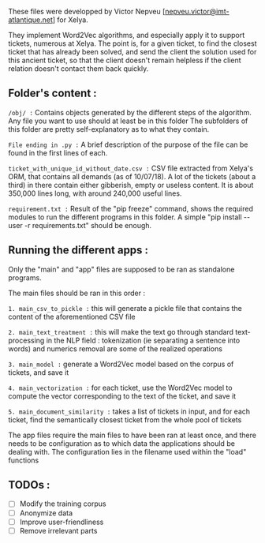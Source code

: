 These files were developped by Victor Nepveu [nepveu.victor@imt-atlantique.net] for Xelya.

They implement Word2Vec algorithms, and especially apply it to support tickets, numerous
at Xelya. The point is, for a given ticket, to find the closest ticket that has already been 
solved, and send the client the solution used for this ancient ticket, so that the client 
doesn't remain helpless if the client relation doesn't contact them back quickly.

## Folder's content :

`/obj/ :`
Contains objects generated by the different steps of the algorithm.
Any file you want to use should at least be in this folder
The subfolders of this folder are pretty self-explanatory as to what
they contain.

`File ending in .py :`
A brief description of the purpose of the file can be found in the first lines of each.

`ticket_with_unique_id_without_date.csv :`
CSV file extracted from Xelya's ORM, that contains all demands  (as of 10/07/18).
A lot of the tickets (about a third) in there contain either gibberish, empty or useless content.
It is about 350,000 lines long, with around 240,000 useful lines.

`requirement.txt :` 
Result of the "pip freeze" command, shows the required modules to run the different programs
in this folder. A simple "pip install --user -r requirements.txt" should be enough.


## Running the different apps :

Only the "main" and "app" files are supposed to be ran as standalone programs.

The main files should be ran in this order : 

`1. main_csv_to_pickle :` this will generate a pickle file that contains the content of
the aforementioned CSV file

`2. main_text_treatment :` this will make the text go through standard text-processing in the NLP
field : tokenization (ie separating a sentence into words) and numerics removal are some 
of the realized operations

`3. main_model :` generate a Word2Vec model based on the corpus of tickets, and save it

`4. main_vectorization :` for each ticket, use the Word2Vec model to compute the vector 
corresponding to the text of the ticket, and save it

`5. main_document_similarity :` takes a list of tickets in input, and for each ticket, find
the semantically closest ticket from the whole pool of tickets 

The app files require the main files to have been ran at least once, and there needs to be
configuration as to which data the applications should be dealing with. The configuration lies
in the filename used within the "load" functions


## TODOs :

- [ ] Modify the training corpus
- [ ] Anonymize data
- [ ] Improve user-friendliness
- [ ] Remove irrelevant parts
